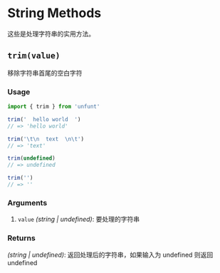 # String Methods

这些是处理字符串的实用方法。

## `trim(value)`

移除字符串首尾的空白字符

### Usage

```ts
import { trim } from 'unfunt'

trim('  hello world  ')
// => 'hello world'

trim('\t\n  text  \n\t')
// => 'text'

trim(undefined)
// => undefined

trim('')
// => ''
```

### Arguments

1. `value` *(string | undefined)*: 要处理的字符串

### Returns

*(string | undefined)*: 返回处理后的字符串，如果输入为 undefined 则返回 undefined